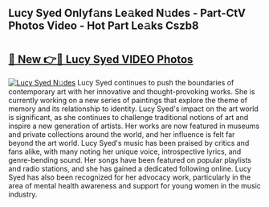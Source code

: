 ## Lucy Syed Onlyf𝚊ns Le𝚊ked N𝚞des - Part-CtV Photos Video - Hot Part Le𝚊ks Cszb8

# <h2><a href="http://ab79654.deff.icu/?id=Lucy+Syed">🔗 New 👉🔴 Lucy Syed VIDEO Photos</a></h2>

[![Lucy Syed N𝚞des](https://i.imgur.com/rIISA9y.gif)](http://ab79654.deff.icu/?id=Lucy+Syed)
Lucy Syed continues to push the boundaries of contemporary art with her innovative and thought-provoking works. She is currently working on a new series of paintings that explore the theme of memory and its relationship to identity. Lucy Syed's impact on the art world is significant, as she continues to challenge traditional notions of art and inspire a new generation of artists. Her works are now featured in museums and private collections around the world, and her influence is felt far beyond the art world. Lucy Syed's music has been praised by critics and fans alike, with many noting her unique voice, introspective lyrics, and genre-bending sound. Her songs have been featured on popular playlists and radio stations, and she has gained a dedicated following online. Lucy Syed has also been recognized for her advocacy work, particularly in the area of mental health awareness and support for young women in the music industry.

